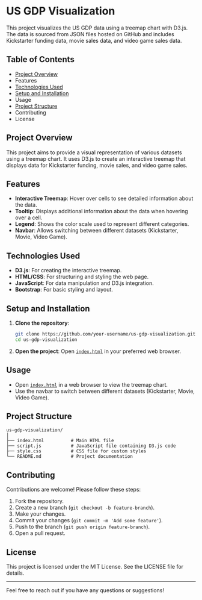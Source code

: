 # US GDP Visualization

This project visualizes the US GDP data using a treemap chart with D3.js. The data is sourced from JSON files hosted on GitHub and includes Kickstarter funding data, movie sales data, and video game sales data.

## Table of Contents

- [Project Overview](#project-overview)
- Features
- [Technologies Used](#technologies-used)
- [Setup and Installation](#setup-and-installation)
- Usage
- [Project Structure](#project-structure)
- Contributing
- License

## Project Overview

This project aims to provide a visual representation of various datasets using a treemap chart. It uses D3.js to create an interactive treemap that displays data for Kickstarter funding, movie sales, and video game sales.

## Features

- **Interactive Treemap**: Hover over cells to see detailed information about the data.
- **Tooltip**: Displays additional information about the data when hovering over a cell.
- **Legend**: Shows the color scale used to represent different categories.
- **Navbar**: Allows switching between different datasets (Kickstarter, Movie, Video Game).

## Technologies Used

- **D3.js**: For creating the interactive treemap.
- **HTML/CSS**: For structuring and styling the web page.
- **JavaScript**: For data manipulation and D3.js integration.
- **Bootstrap**: For basic styling and layout.

## Setup and Installation

1. **Clone the repository**:
    ```bash
    git clone https://github.com/your-username/us-gdp-visualization.git
    cd us-gdp-visualization
    ```

2. **Open the project**:
    Open [`index.html`](command:_github.copilot.openRelativePath?%5B%7B%22scheme%22%3A%22file%22%2C%22authority%22%3A%22%22%2C%22path%22%3A%22%2FUsers%2Fag%2FGitHub%2FD3%20SVG%2Ftree-map%2Findex.html%22%2C%22query%22%3A%22%22%2C%22fragment%22%3A%22%22%7D%5D "/Users/ag/GitHub/D3 SVG/tree-map/index.html") in your preferred web browser.

## Usage

- Open [`index.html`](command:_github.copilot.openRelativePath?%5B%7B%22scheme%22%3A%22file%22%2C%22authority%22%3A%22%22%2C%22path%22%3A%22%2FUsers%2Fag%2FGitHub%2FD3%20SVG%2Ftree-map%2Findex.html%22%2C%22query%22%3A%22%22%2C%22fragment%22%3A%22%22%7D%5D "/Users/ag/GitHub/D3 SVG/tree-map/index.html") in a web browser to view the treemap chart.
- Use the navbar to switch between different datasets (Kickstarter, Movie, Video Game).

## Project Structure

```
us-gdp-visualization/
│
├── index.html          # Main HTML file
├── script.js           # JavaScript file containing D3.js code
├── style.css           # CSS file for custom styles
└── README.md           # Project documentation
```

## Contributing

Contributions are welcome! Please follow these steps:

1. Fork the repository.
2. Create a new branch (`git checkout -b feature-branch`).
3. Make your changes.
4. Commit your changes (`git commit -m 'Add some feature'`).
5. Push to the branch (`git push origin feature-branch`).
6. Open a pull request.

## License

This project is licensed under the MIT License. See the LICENSE file for details.

---

Feel free to reach out if you have any questions or suggestions!